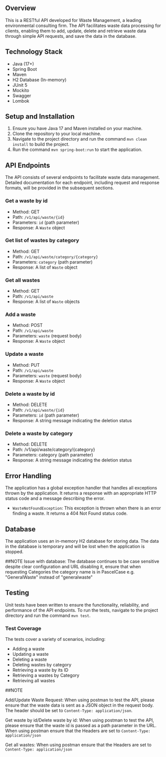 ## Overview

This is a RESTful API developed for Waste Management, a leading environmental consulting firm. The API facilitates waste
data processing for clients, enabling them to add, update, delete and retrieve waste data through simple API requests,
and save the data in the database.

## Technology Stack

- Java (17+)
- Spring Boot
- Maven
- H2 Database (In-memory)
- JUnit 5
- Mockito
- Swagger
- Lombok

## Setup and Installation

1. Ensure you have Java 17 and Maven installed on your machine.
2. Clone the repository to your local machine.
3. Navigate to the project directory and run the command `mvn clean install` to build the project.
4. Run the command `mvn spring-boot:run` to start the application.

## API Endpoints

The API consists of several endpoints to facilitate waste data management. Detailed documentation for each endpoint,
including request and response formats, will be provided in the subsequent sections.

### Get a waste by id

- Method: GET
- Path: `/v1/api/waste/{id}`
- Parameters: `id` (path parameter)
- Response: A `Waste` object

### Get list of wastes by category

- Method: GET
- Path: `/v1/api/waste/category/{category}`
- Parameters: `category` (path parameter)
- Response: A list of `Waste` object

### Get all wastes

- Method: GET
- Path: `/v1/api/waste`
- Response: A list of `Waste` objects

### Add a waste

- Method: POST
- Path: `/v1/api/waste`
- Parameters: `waste` (request body)
- Response: A `Waste` object

### Update a waste

- Method: PUT
- Path: `/v1/api/waste`
- Parameters: `waste` (request body)
- Response: A `Waste` object

### Delete a waste by id

- Method: DELETE
- Path: `/v1/api/waste/{id}`
- Parameters: `id` (path parameter)
- Response: A string message indicating the deletion status

### Delete a waste by category

- Method: DELETE
- Path: /v1/api/waste/category/{category}
- Parameters: category (path parameter)
- Response: A string message indicating the deletion status

## Error Handling

The application has a global exception handler that handles all exceptions thrown by the application. It returns a
response with an appropriate HTTP status code and a message describing the error.

- `WasteNotFoundException`: This exception is thrown when there is an error finding a waste. It returns a 404 Not Found
  status code.

## Database

The application uses an in-memory H2 database for storing data. The data in the database is temporary and will be lost
when the application is stopped.

  ##NOTE
  Issue with database: The database continues to be case sensitive despite clear configuration and URL disabling it, ensure that when requesting Categories the category name is in PascelCase e.g. "GeneralWaste" instead of "generalwaste"

## Testing

Unit tests have been written to ensure the functionality, reliability, and performance of the API endpoints. To run the
tests, navigate to the project directory and run the command `mvn test`.

### Test Coverage

The tests cover a variety of scenarios, including:

- Adding a waste
- Updating a waste
- Deleting a waste
- Deleting wastes by category
- Retrieving a waste by its ID
- Retrieving a wastes by Category
- Retrieving all wastes

##NOTE

Add/Update Waste Request:
When using postman to test the API, please ensure that the waste data is sent as a JSON object in the request body. The
header should be set to `Content-Type: application/json`.

Get waste by id/Delete waste by id:
When using postman to test the API, please ensure that the waste id is passed as a path parameter in the URL. When using
postman ensure that the Headers are set to `Content-Type: application/json`

Get all wastes:
When using postman ensure that the Headers are set to `Content-Type: application/json`
